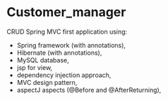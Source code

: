 # Customer_manager

CRUD Spring MVC first application using:

  - Spring framework (with annotations),
  - Hibernate (with annotations),
  - MySQL database,
  - jsp for view,
  - dependency injection approach,
  - MVC design pattern,
  - aspectJ aspects (@Before and @AfterReturning),
